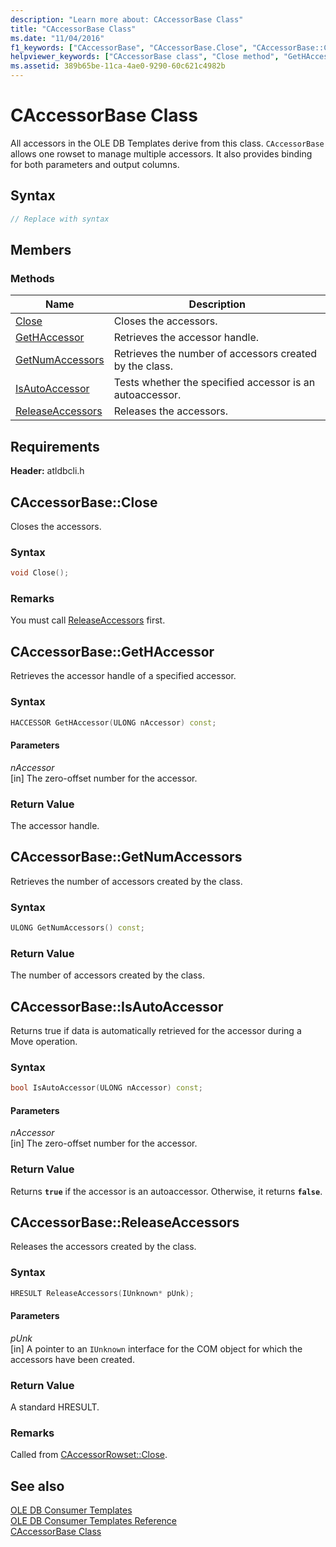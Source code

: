 ```yaml
---
description: "Learn more about: CAccessorBase Class"
title: "CAccessorBase Class"
ms.date: "11/04/2016"
f1_keywords: ["CAccessorBase", "CAccessorBase.Close", "CAccessorBase::Close", "GetHAccessor", "CAccessorBase::GetHAccessor", "CAccessorBase.GetHAccessor", "CAccessorBase::GetNumAccessors", "GetNumAccessors", "CAccessorBase.GetNumAccessors", "IsAutoAccessor", "CAccessorBase.IsAutoAccessor", "CAccessorBase::IsAutoAccessor", "CAccessorBase::ReleaseAccessors", "CAccessorBase.ReleaseAccessors", "ReleaseAccessors"]
helpviewer_keywords: ["CAccessorBase class", "Close method", "GetHAccessor method", "GetNumAccessors method", "IsAutoAccessor method", "ReleaseAccessors method"]
ms.assetid: 389b65be-11ca-4ae0-9290-60c621c4982b
---
```

# CAccessorBase Class

All accessors in the OLE DB Templates derive from this class. `CAccessorBase` allows one rowset to manage multiple accessors. It also provides binding for both parameters and output columns.

## Syntax

```cpp
// Replace with syntax
```

## Members

### Methods

| Name | Description |
|--|--|
| [Close](#close) | Closes the accessors. |
| [GetHAccessor](#geth) | Retrieves the accessor handle. |
| [GetNumAccessors](#getnum) | Retrieves the number of accessors created by the class. |
| [IsAutoAccessor](#isauto) | Tests whether the specified accessor is an autoaccessor. |
| [ReleaseAccessors](#release) | Releases the accessors. |

## Requirements

**Header:** atldbcli.h

## <a name="close"></a> CAccessorBase::Close

Closes the accessors.

### Syntax

```cpp
void Close();
```

### Remarks

You must call [ReleaseAccessors](#release) first.

## <a name="geth"></a> CAccessorBase::GetHAccessor

Retrieves the accessor handle of a specified accessor.

### Syntax

```cpp
HACCESSOR GetHAccessor(ULONG nAccessor) const;
```

#### Parameters

*nAccessor*<br/>
[in] The zero-offset number for the accessor.

### Return Value

The accessor handle.

## <a name="getnum"></a> CAccessorBase::GetNumAccessors

Retrieves the number of accessors created by the class.

### Syntax

```cpp
ULONG GetNumAccessors() const;
```

### Return Value

The number of accessors created by the class.

## <a name="isauto"></a> CAccessorBase::IsAutoAccessor

Returns true if data is automatically retrieved for the accessor during a Move operation.

### Syntax

```cpp
bool IsAutoAccessor(ULONG nAccessor) const;
```

#### Parameters

*nAccessor*<br/>
[in] The zero-offset number for the accessor.

### Return Value

Returns **`true`** if the accessor is an autoaccessor. Otherwise, it returns **`false`**.

## <a name="release"></a> CAccessorBase::ReleaseAccessors

Releases the accessors created by the class.

### Syntax

```cpp
HRESULT ReleaseAccessors(IUnknown* pUnk);
```

#### Parameters

*pUnk*<br/>
[in] A pointer to an `IUnknown` interface for the COM object for which the accessors have been created.

### Return Value

A standard HRESULT.

### Remarks

Called from [CAccessorRowset::Close](./caccessorrowset-class.md#close).

## See also

[OLE DB Consumer Templates](../../data/oledb/ole-db-consumer-templates-cpp.md)<br/>
[OLE DB Consumer Templates Reference](../../data/oledb/ole-db-consumer-templates-reference.md)<br/>
[CAccessorBase Class](../../data/oledb/caccessorbase-class.md)
